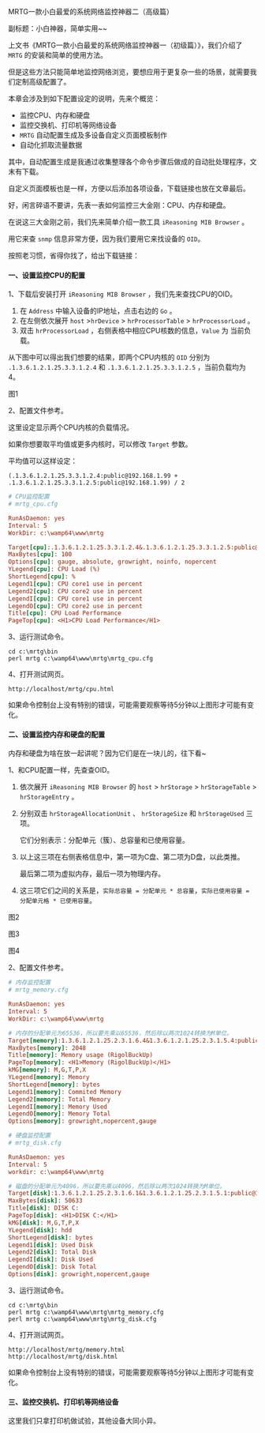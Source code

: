 MRTG一款小白最爱的系统网络监控神器二（高级篇）

副标题：小白神器，简单实用~~



上文书《MRTG一款小白最爱的系统网络监控神器一（初级篇）》，我们介绍了 `MRTG` 的安装和简单的使用方法。

但是这些方法只能简单地监控网络浏览，要想应用于更复杂一些的场景，就需要我们定制高级配置了。

本章会涉及到如下配置设定的说明，先来个概览：

* 监控CPU、内存和硬盘
* 监控交换机、打印机等网络设备
* `MRTG` 自动配置生成及多设备自定义页面模板制作
* 自动化抓取流量数据

其中，自动配置生成是我通过收集整理各个命令步骤后做成的自动批处理程序，文末有下载。

自定义页面模板也是一样，方便以后添加各项设备，下载链接也放在文章最后。



好，闲言碎语不要讲，先表一表如何监控三大金刚：CPU、内存和硬盘。

在说这三大金刚之前，我们先来简单介绍一款工具 `iReasoning MIB Browser` 。

用它来查 `snmp` 信息非常方便，因为我们要用它来找设备的 `OID`。

按照老习惯，省得你找了，给出下载链接：



#### 一、设置监控CPU的配置

1、下载后安装打开 `iReasoning MIB Browser` ，我们先来查找CPU的OID。

1. 在 `Address` 中输入设备的IP地址，点击右边的 `Go` 。
2. 在左侧依次展开 `host` >`hrDevice` > `hrProcessorTable` > `hrProcessorLoad` 。
3. 双击 `hrProcessorLoad` ，右侧表格中相应CPU核数的信息，`Value` 为 当前负载。

从下图中可以得出我们想要的结果，即两个CPU内核的 `OID` 分别为 `.1.3.6.1.2.1.25.3.3.1.2.4` 和 `.1.3.6.1.2.1.25.3.3.1.2.5` ，当前负载均为4。

图1



2、配置文件参考。

这里设定显示两个CPU内核的负载情况。

如果你想要取平均值或更多内核时，可以修改 `Target` 参数。

平均值可以这样设定：

`(.1.3.6.1.2.1.25.3.3.1.2.4:public@192.168.1.99 + .1.3.6.1.2.1.25.3.3.1.2.5:public@192.168.1.99) / 2`

```ini
# CPU监控配置
# mrtg_cpu.cfg

RunAsDaemon: yes
Interval: 5
WorkDir: c:\wamp64\www\mrtg

Target[cpu]:.1.3.6.1.2.1.25.3.3.1.2.4&.1.3.6.1.2.1.25.3.3.1.2.5:public@192.168.1.99
MaxBytes[cpu]: 100
Options[cpu]: gauge, absolute, growright, noinfo, nopercent
YLegend[cpu]: CPU Load (%)
ShortLegend[cpu]: %
Legend1[cpu]: CPU core1 use in percent
Legend2[cpu]: CPU core2 use in percent
LegendI[cpu]: CPU core1 use in percent
LegendO[cpu]: CPU core2 use in percent
Title[cpu]: CPU Load Performance
PageTop[cpu]: <H1>CPU Load Performance</H1>
```



3、运行测试命令。

```shell
cd c:\mrtg\bin
perl mrtg c:\wamp64\www\mrtg\mrtg_cpu.cfg
```



4、打开测试网页。

```shell
http://localhost/mrtg/cpu.html
```

如果命令控制台上没有特别的错误，可能需要观察等待5分钟以上图形才可能有变化。



#### 二、设置监控内存和硬盘的配置

内存和硬盘为啥在放一起讲呢？因为它们是在一块儿的，往下看~

1、和CPU配置一样，先查查OID。

1. 依次展开 `iReasoning MIB Browser` 的 `host` > `hrStorage` > `hrStorageTable` > `hrStorageEntry` 。

2. 分别双击 `hrStorageAllocationUnit` 、 `hrStorageSize` 和 `hrStorageUsed` 三项。

   它们分别表示：分配单元（簇）、总容量和已使用容量。

3. 以上这三项在右侧表格信息中，第一项为C盘、第二项为D盘，以此类推。

   最后第二项为虚拟内存，最后一项为物理内存。

4. 这三项它们之间的关系是，`实际总容量 = 分配单元 * 总容量`，`实际已使用容量 = 分配单元格 * 已使用容量`。

图2

图3

图4



2、配置文件参考。

```ini
# 内存监控配置
# mrtg_memory.cfg

RunAsDaemon: yes
Interval: 5
WorkDir: c:\wamp64\www\mrtg

# 内存的分配单元为65536，所以要先乘以65536，然后除以两次1024转换为M单位。
Target[memory]:1.3.6.1.2.1.25.2.3.1.6.4&1.3.6.1.2.1.25.2.3.1.5.4:public@192.168.1.99 * 65536 / 1024 / 1024
MaxBytes[memory]: 2048
Title[memory]: Memory usage (RigolBuckUp)
PageTop[memory]: <H1>Memory (RigolBuckUp)</H1>
kMG[memory]: M,G,T,P,X
YLegend[memory]: Memory
ShortLegend[memory]: bytes
Legend1[memory]: Commited Memory
Legend2[memory]: Total Memory
LegendI[memory]: Memory Used
LegendO[memory]: Memory Total
Options[memory]: growright,nopercent,gauge
```



```ini
# 硬盘监控配置
# mrtg_disk.cfg

RunAsDaemon: yes
Interval: 5
workdir: c:\wamp64\www\mrtg

# 磁盘的分配单元为4096，所以要先乘以4096，然后除以两次1024转换为M单位。
Target[disk]:1.3.6.1.2.1.25.2.3.1.6.1&1.3.6.1.2.1.25.2.3.1.5.1:public@192.168.1.99 * 4096 / 1024 / 1024
MaxBytes[disk]: 50633
Title[disk]: DISK C:
PageTop[disk]: <H1>DISK C:</H1>
kMG[disk]: M,G,T,P,X
YLegend[disk]: hdd
ShortLegend[disk]: bytes
Legend1[disk]: Used Disk
Legend2[disk]: Total Disk
LegendI[disk]: Disk Used
LegendO[disk]: Disk Total
Options[disk]: growright,nopercent,gauge
```



3、运行测试命令。

```shell
cd c:\mrtg\bin
perl mrtg c:\wamp64\www\mrtg\mrtg_memory.cfg
perl mrtg c:\wamp64\www\mrtg\mrtg_disk.cfg
```



4、打开测试网页。

```shell
http://localhost/mrtg/memory.html
http://localhost/mrtg/disk.html
```

如果命令控制台上没有特别的错误，可能需要观察等待5分钟以上图形才可能有变化。



#### 三、监控交换机、打印机等网络设备

这里我们只拿打印机做试验，其他设备大同小异。



